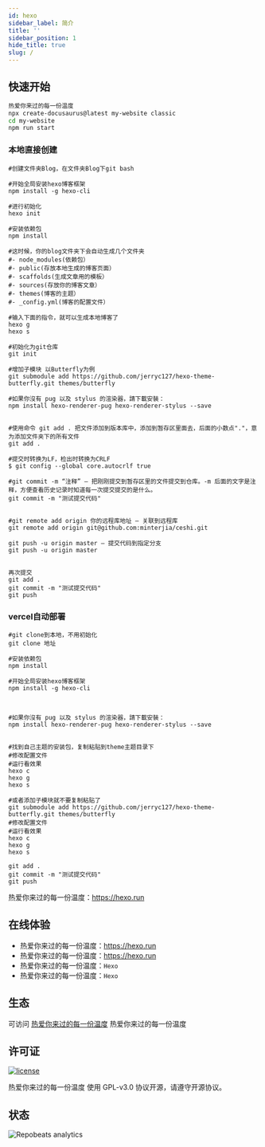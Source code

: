```yaml
---
id: hexo
sidebar_label: 简介
title: ''
sidebar_position: 1
hide_title: true
slug: /
---
```



## 快速开始

```bash
热爱你来过的每一份温度
npx create-docusaurus@latest my-website classic
cd my-website
npm run start
```

### 本地直接创建
```
#创建文件夹Blog，在文件夹Blog下git bash

#开始全局安装hexo博客框架
npm install -g hexo-cli

#进行初始化
hexo init

#安装依赖包
npm install

#这时候，你的blog文件夹下会自动生成几个文件夹
#- node_modules(依赖包）
#- public(存放本地生成的博客页面）
#- scaffolds(生成文章用的模板）
#- sources(存放你的博客文章）
#- themes(博客的主题）
#- _config.yml(博客的配置文件）

#输入下面的指令，就可以生成本地博客了
hexo g
hexo s

#初始化为git仓库
git init

#增加子模块 以Butterfly为例
git submodule add https://github.com/jerryc127/hexo-theme-butterfly.git themes/butterfly

#如果你沒有 pug 以及 stylus 的渲染器，請下載安裝：
npm install hexo-renderer-pug hexo-renderer-stylus --save


#使用命令 git add . 把文件添加到版本库中，添加到暂存区里面去，后面的小数点"."，意为添加文件夹下的所有文件
git add .

#提交时转换为LF，检出时转换为CRLF
$ git config --global core.autocrlf true

#git commit -m “注释” — 把刚刚提交到暂存区里的文件提交到仓库。-m 后面的文字是注释，方便查看历史记录时知道每一次提交提交的是什么。
git commit -m "测试提交代码"


#git remote add origin 你的远程库地址 — 关联到远程库
git remote add origin git@github.com:minterjia/ceshi.git

git push -u origin master — 提交代码到指定分支
git push -u origin master


再次提交
git add .
git commit -m "测试提交代码"
git push
```

### vercel自动部署
```
#git clone到本地，不用初始化
git clone 地址

#安装依赖包
npm install

#开始全局安装hexo博客框架
npm install -g hexo-cli



#如果你沒有 pug 以及 stylus 的渲染器，請下載安裝：
npm install hexo-renderer-pug hexo-renderer-stylus --save


#找到自己主题的安装包，复制粘贴到theme主题目录下
#修改配置文件
#运行看效果
hexo c
hexo g
hexo s

#或者添加子模块就不要复制粘贴了
git submodule add https://github.com/jerryc127/hexo-theme-butterfly.git themes/butterfly
#修改配置文件
#运行看效果
hexo c
hexo g
hexo s

git add .
git commit -m "测试提交代码"
git push
```

















热爱你来过的每一份温度：<https://hexo.run>

## 在线体验

- 热爱你来过的每一份温度：<https://hexo.run>
- 热爱你来过的每一份温度：<https://hexo.run>
- 热爱你来过的每一份温度：`Hexo`
- 热爱你来过的每一份温度：`Hexo`

## 生态

可访问 [热爱你来过的每一份温度](https://hexo.run) 热爱你来过的每一份温度

## 许可证

[![license](https://img.shields.io/github/license/halo-dev/halo.svg?style=flat-square)](https://hexo.run)

热爱你来过的每一份温度 使用 GPL-v3.0 协议开源，请遵守开源协议。


## 状态
![Repobeats analytics](https://repobeats.axiom.co/api/embed/41b6237476ea746ba5de5ec795e3e802eab7767c.svg "Repobeats analytics image")